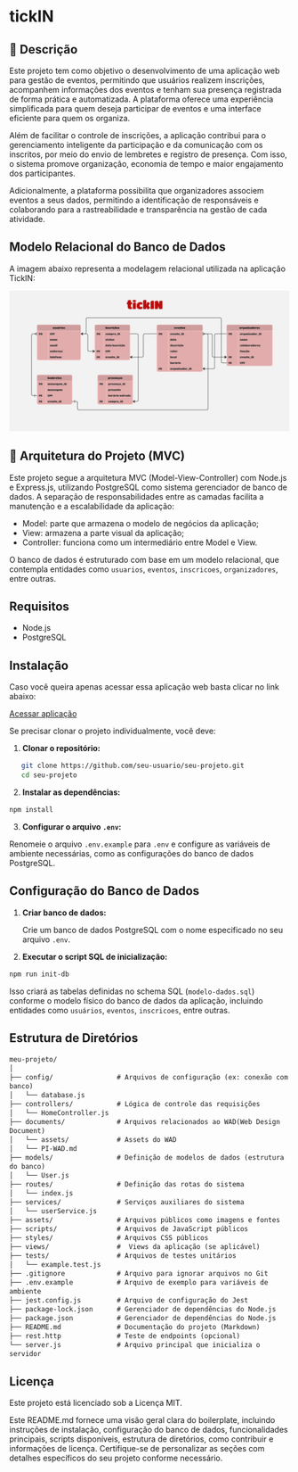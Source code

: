 # tickIN
## 📜 Descrição

Este projeto tem como objetivo o desenvolvimento de uma aplicação web para gestão de eventos, permitindo que usuários realizem inscrições, acompanhem informações dos eventos e tenham sua presença registrada de forma prática e automatizada. A plataforma oferece uma experiência simplificada para quem deseja participar de eventos e uma interface eficiente para quem os organiza.

Além de facilitar o controle de inscrições, a aplicação contribui para o gerenciamento inteligente da participação e da comunicação com os inscritos, por meio do envio de lembretes e registro de presença. Com isso, o sistema promove organização, economia de tempo e maior engajamento dos participantes.

Adicionalmente, a plataforma possibilita que organizadores associem eventos a seus dados, permitindo a identificação de responsáveis e colaborando para a rastreabilidade e transparência na gestão de cada atividade.

##  Modelo Relacional do Banco de Dados

A imagem abaixo representa a modelagem relacional utilizada na aplicação TickIN:

![Modelo Relacional](./assets/modelo-banco.jpg)


## 🧱 Arquitetura do Projeto (MVC)

Este projeto segue a arquitetura MVC (Model-View-Controller) com Node.js e Express.js, utilizando PostgreSQL como sistema gerenciador de banco de dados. A separação de responsabilidades entre as camadas facilita a manutenção e a escalabilidade da aplicação:
- Model: parte que armazena o modelo de negócios da aplicação;
- View: armazena a parte visual da aplicação;
- Controller: funciona como um intermediário entre Model e View.

O banco de dados é estruturado com base em um modelo relacional, que contempla entidades como `usuarios`, `eventos`, `inscricoes`, `organizadores`, entre outras.

## Requisitos

- Node.js 
- PostgreSQL 

## Instalação

Caso você queira apenas acessar essa aplicação web basta clicar no link abaixo:

[Acessar aplicação](https://marianalreis.github.io/TickIN-PI/)

Se precisar clonar o projeto individualmente, você deve:
1. **Clonar o repositório:**

```bash
   git clone https://github.com/seu-usuario/seu-projeto.git
   cd seu-projeto
```

2. **Instalar as dependências:**
    
```bash
npm install
```
    
3. **Configurar o arquivo `.env`:**
    
Renomeie o arquivo `.env.example` para `.env` e configure as variáveis de ambiente necessárias, como as configurações do banco de dados PostgreSQL.
    

Configuração do Banco de Dados
-----------------------------

1. **Criar banco de dados:**
    
    Crie um banco de dados PostgreSQL com o nome especificado no seu arquivo `.env`.
    
2. **Executar o script SQL de inicialização:**
    
```bash
npm run init-db
```
    
Isso criará as tabelas definidas no schema SQL (`modelo-dados.sql`) conforme o modelo físico do banco de dados da aplicação, incluindo entidades como `usuários`, `eventos`, `inscricoes`, entre outras.

    


Estrutura de Diretórios
-----------------------
```
meu-projeto/
│
├── config/                # Arquivos de configuração (ex: conexão com banco)
│   └── database.js
├── controllers/           # Lógica de controle das requisições
│   └── HomeController.js
├── documents/             # Arquivos relacionados ao WAD(Web Design Document)
│   └── assets/            # Assets do WAD
│   └── PI-WAD.md         
├── models/                # Definição de modelos de dados (estrutura do banco)
│   └── User.js
├── routes/                # Definição das rotas do sistema
│   └── index.js
├── services/              # Serviços auxiliares do sistema
│   └── userService.js
├── assets/                # Arquivos públicos como imagens e fontes
├── scripts/               # Arquivos de JavaScript públicos
├── styles/                # Arquivos CSS públicos
├── views/                 #  Views da aplicação (se aplicável)
├── tests/                 # Arquivos de testes unitários
│   └── example.test.js
├── .gitignore             # Arquivo para ignorar arquivos no Git
├── .env.example           # Arquivo de exemplo para variáveis de ambiente
├── jest.config.js         # Arquivo de configuração do Jest
├── package-lock.json      # Gerenciador de dependências do Node.js
├── package.json           # Gerenciador de dependências do Node.js
├── README.md              # Documentação do projeto (Markdown)
├── rest.http              # Teste de endpoints (opcional)
└── server.js              # Arquivo principal que inicializa o servidor
```



Licença
-------

Este projeto está licenciado sob a Licença MIT.

Este README.md fornece uma visão geral clara do boilerplate, incluindo instruções de instalação, configuração do banco de dados, funcionalidades principais, scripts disponíveis, estrutura de diretórios, como contribuir e informações de licença. Certifique-se de personalizar as seções com detalhes específicos do seu projeto conforme necessário.